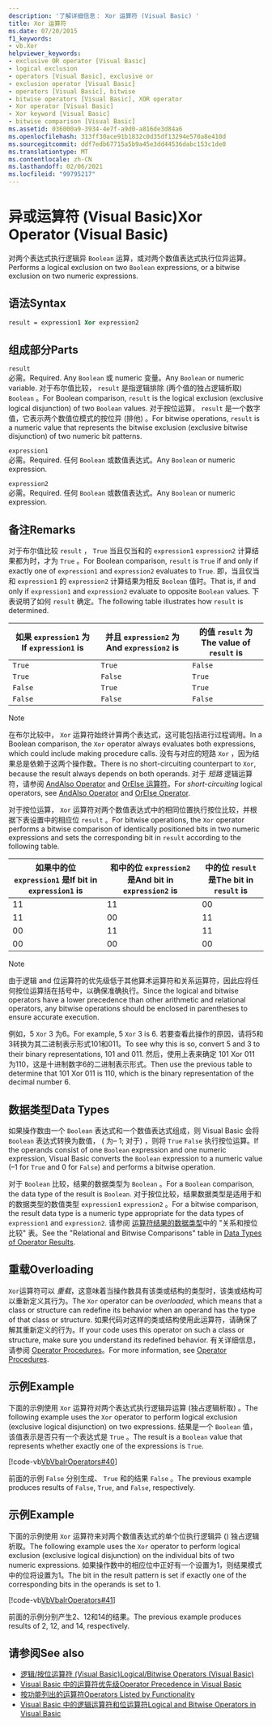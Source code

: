 ```yaml
---
description: '了解详细信息： Xor 运算符 (Visual Basic) '
title: Xor 运算符
ms.date: 07/20/2015
f1_keywords:
- vb.Xor
helpviewer_keywords:
- exclusive OR operator [Visual Basic]
- logical exclusion
- operators [Visual Basic], exclusive or
- exclusion operator [Visual Basic]
- operators [Visual Basic], bitwise
- bitwise operators [Visual Basic], XOR operator
- Xor operator [Visual Basic]
- Xor keyword [Visual Basic]
- bitwise comparison [Visual Basic]
ms.assetid: 036000a9-3934-4e7f-a9d0-a816de3d84a6
ms.openlocfilehash: 313ff30ace91b1832c0d35df13294e570a8e410d
ms.sourcegitcommit: ddf7edb67715a5b9a45e3dd44536dabc153c1de0
ms.translationtype: MT
ms.contentlocale: zh-CN
ms.lasthandoff: 02/06/2021
ms.locfileid: "99795217"
---
```

# <a name="xor-operator-visual-basic"></a><span data-ttu-id="f809a-103">异或运算符 (Visual Basic)</span><span class="sxs-lookup"><span data-stu-id="f809a-103">Xor Operator (Visual Basic)</span></span>

<span data-ttu-id="f809a-104">对两个表达式执行逻辑异 `Boolean` 运算，或对两个数值表达式执行位异运算。</span><span class="sxs-lookup"><span data-stu-id="f809a-104">Performs a logical exclusion on two `Boolean` expressions, or a bitwise exclusion on two numeric expressions.</span></span>  
  
## <a name="syntax"></a><span data-ttu-id="f809a-105">语法</span><span class="sxs-lookup"><span data-stu-id="f809a-105">Syntax</span></span>  
  
```vb  
result = expression1 Xor expression2  
```  
  
## <a name="parts"></a><span data-ttu-id="f809a-106">组成部分</span><span class="sxs-lookup"><span data-stu-id="f809a-106">Parts</span></span>  

 `result`  
 <span data-ttu-id="f809a-107">必需。</span><span class="sxs-lookup"><span data-stu-id="f809a-107">Required.</span></span> <span data-ttu-id="f809a-108">Any `Boolean` 或 numeric 变量。</span><span class="sxs-lookup"><span data-stu-id="f809a-108">Any `Boolean` or numeric variable.</span></span> <span data-ttu-id="f809a-109">对于布尔值比较， `result` 是指逻辑排除 (两个值的独占逻辑析取) `Boolean` 。</span><span class="sxs-lookup"><span data-stu-id="f809a-109">For Boolean comparison, `result` is the logical exclusion (exclusive logical disjunction) of two `Boolean` values.</span></span> <span data-ttu-id="f809a-110">对于按位运算， `result` 是一个数字值，它表示两个数值位模式的按位异 (排他) 。</span><span class="sxs-lookup"><span data-stu-id="f809a-110">For bitwise operations, `result` is a numeric value that represents the bitwise exclusion (exclusive bitwise disjunction) of two numeric bit patterns.</span></span>  
  
 `expression1`  
 <span data-ttu-id="f809a-111">必需。</span><span class="sxs-lookup"><span data-stu-id="f809a-111">Required.</span></span> <span data-ttu-id="f809a-112">任何 `Boolean` 或数值表达式。</span><span class="sxs-lookup"><span data-stu-id="f809a-112">Any `Boolean` or numeric expression.</span></span>  
  
 `expression2`  
 <span data-ttu-id="f809a-113">必需。</span><span class="sxs-lookup"><span data-stu-id="f809a-113">Required.</span></span> <span data-ttu-id="f809a-114">任何 `Boolean` 或数值表达式。</span><span class="sxs-lookup"><span data-stu-id="f809a-114">Any `Boolean` or numeric expression.</span></span>  
  
## <a name="remarks"></a><span data-ttu-id="f809a-115">备注</span><span class="sxs-lookup"><span data-stu-id="f809a-115">Remarks</span></span>  

 <span data-ttu-id="f809a-116">对于布尔值比较 `result` ， `True` 当且仅当和的 `expression1` `expression2` 计算结果都为时，才为 `True` 。</span><span class="sxs-lookup"><span data-stu-id="f809a-116">For Boolean comparison, `result` is `True` if and only if exactly one of `expression1` and `expression2` evaluates to `True`.</span></span> <span data-ttu-id="f809a-117">即，当且仅当和 `expression1` 的 `expression2` 计算结果为相反 `Boolean` 值时。</span><span class="sxs-lookup"><span data-stu-id="f809a-117">That is, if and only if `expression1` and `expression2` evaluate to opposite `Boolean` values.</span></span> <span data-ttu-id="f809a-118">下表说明了如何 `result` 确定。</span><span class="sxs-lookup"><span data-stu-id="f809a-118">The following table illustrates how `result` is determined.</span></span>  
  
|<span data-ttu-id="f809a-119">如果 `expression1` 为 </span><span class="sxs-lookup"><span data-stu-id="f809a-119">If `expression1` is</span></span>|<span data-ttu-id="f809a-120">并且 `expression2` 为</span><span class="sxs-lookup"><span data-stu-id="f809a-120">And `expression2` is</span></span>|<span data-ttu-id="f809a-121">的值 `result` 为</span><span class="sxs-lookup"><span data-stu-id="f809a-121">The value of `result` is</span></span>|  
|-------------------------|--------------------------|------------------------------|  
|`True`|`True`|`False`|  
|`True`|`False`|`True`|  
|`False`|`True`|`True`|  
|`False`|`False`|`False`|  
  
> [!NOTE]
> <span data-ttu-id="f809a-122">在布尔比较中， `Xor` 运算符始终计算两个表达式，这可能包括进行过程调用。</span><span class="sxs-lookup"><span data-stu-id="f809a-122">In a Boolean comparison, the `Xor` operator always evaluates both expressions, which could include making procedure calls.</span></span> <span data-ttu-id="f809a-123">没有与对应的短路 `Xor` ，因为结果总是依赖于这两个操作数。</span><span class="sxs-lookup"><span data-stu-id="f809a-123">There is no short-circuiting counterpart to `Xor`, because the result always depends on both operands.</span></span> <span data-ttu-id="f809a-124">对于 *短路* 逻辑运算符，请参阅 [AndAlso Operator](andalso-operator.md) and [OrElse 运算符](orelse-operator.md)。</span><span class="sxs-lookup"><span data-stu-id="f809a-124">For *short-circuiting* logical operators, see [AndAlso Operator](andalso-operator.md) and [OrElse Operator](orelse-operator.md).</span></span>  
  
 <span data-ttu-id="f809a-125">对于按位运算， `Xor` 运算符对两个数值表达式中的相同位置执行按位比较，并根据下表设置中的相应位 `result` 。</span><span class="sxs-lookup"><span data-stu-id="f809a-125">For bitwise operations, the `Xor` operator performs a bitwise comparison of identically positioned bits in two numeric expressions and sets the corresponding bit in `result` according to the following table.</span></span>  
  
|<span data-ttu-id="f809a-126">如果中的位 `expression1` 是</span><span class="sxs-lookup"><span data-stu-id="f809a-126">If bit in `expression1` is</span></span>|<span data-ttu-id="f809a-127">和中的位 `expression2` 是</span><span class="sxs-lookup"><span data-stu-id="f809a-127">And bit in `expression2` is</span></span>|<span data-ttu-id="f809a-128">中的位 `result` 是</span><span class="sxs-lookup"><span data-stu-id="f809a-128">The bit in `result` is</span></span>|  
|--------------------------------|---------------------------------|----------------------------|  
|<span data-ttu-id="f809a-129">1</span><span class="sxs-lookup"><span data-stu-id="f809a-129">1</span></span>|<span data-ttu-id="f809a-130">1</span><span class="sxs-lookup"><span data-stu-id="f809a-130">1</span></span>|<span data-ttu-id="f809a-131">0</span><span class="sxs-lookup"><span data-stu-id="f809a-131">0</span></span>|  
|<span data-ttu-id="f809a-132">1</span><span class="sxs-lookup"><span data-stu-id="f809a-132">1</span></span>|<span data-ttu-id="f809a-133">0</span><span class="sxs-lookup"><span data-stu-id="f809a-133">0</span></span>|<span data-ttu-id="f809a-134">1</span><span class="sxs-lookup"><span data-stu-id="f809a-134">1</span></span>|  
|<span data-ttu-id="f809a-135">0</span><span class="sxs-lookup"><span data-stu-id="f809a-135">0</span></span>|<span data-ttu-id="f809a-136">1</span><span class="sxs-lookup"><span data-stu-id="f809a-136">1</span></span>|<span data-ttu-id="f809a-137">1</span><span class="sxs-lookup"><span data-stu-id="f809a-137">1</span></span>|  
|<span data-ttu-id="f809a-138">0</span><span class="sxs-lookup"><span data-stu-id="f809a-138">0</span></span>|<span data-ttu-id="f809a-139">0</span><span class="sxs-lookup"><span data-stu-id="f809a-139">0</span></span>|<span data-ttu-id="f809a-140">0</span><span class="sxs-lookup"><span data-stu-id="f809a-140">0</span></span>|  
  
> [!NOTE]
> <span data-ttu-id="f809a-141">由于逻辑 and 位运算符的优先级低于其他算术运算符和关系运算符，因此应将任何按位运算括在括号中，以确保准确执行。</span><span class="sxs-lookup"><span data-stu-id="f809a-141">Since the logical and bitwise operators have a lower precedence than other arithmetic and relational operators, any bitwise operations should be enclosed in parentheses to ensure accurate execution.</span></span>  
  
 <span data-ttu-id="f809a-142">例如，5 `Xor` 3 为6。</span><span class="sxs-lookup"><span data-stu-id="f809a-142">For example, 5 `Xor` 3 is 6.</span></span> <span data-ttu-id="f809a-143">若要查看此操作的原因，请将5和3转换为其二进制表示形式101和011。</span><span class="sxs-lookup"><span data-stu-id="f809a-143">To see why this is so, convert 5 and 3 to their binary representations, 101 and 011.</span></span> <span data-ttu-id="f809a-144">然后，使用上表来确定 101 Xor 011 为110，这是十进制数字6的二进制表示形式。</span><span class="sxs-lookup"><span data-stu-id="f809a-144">Then use the previous table to determine that 101 Xor 011 is 110, which is the binary representation of the decimal number 6.</span></span>  
  
## <a name="data-types"></a><span data-ttu-id="f809a-145">数据类型</span><span class="sxs-lookup"><span data-stu-id="f809a-145">Data Types</span></span>  

 <span data-ttu-id="f809a-146">如果操作数由一个 `Boolean` 表达式和一个数值表达式组成，则 Visual Basic 会将 `Boolean` 表达式转换为数值， ( 为– 1; 对于) ，则将 `True` `False` 执行按位运算。</span><span class="sxs-lookup"><span data-stu-id="f809a-146">If the operands consist of one `Boolean` expression and one numeric expression, Visual Basic converts the `Boolean` expression to a numeric value (–1 for `True` and 0 for `False`) and performs a bitwise operation.</span></span>  
  
 <span data-ttu-id="f809a-147">对于 `Boolean` 比较，结果的数据类型为 `Boolean` 。</span><span class="sxs-lookup"><span data-stu-id="f809a-147">For a `Boolean` comparison, the data type of the result is `Boolean`.</span></span> <span data-ttu-id="f809a-148">对于按位比较，结果数据类型是适用于和的数据类型的数值类型 `expression1` `expression2` 。</span><span class="sxs-lookup"><span data-stu-id="f809a-148">For a bitwise comparison, the result data type is a numeric type appropriate for the data types of `expression1` and `expression2`.</span></span> <span data-ttu-id="f809a-149">请参阅 [运算符结果的数据类型](data-types-of-operator-results.md)中的 "关系和按位比较" 表。</span><span class="sxs-lookup"><span data-stu-id="f809a-149">See the "Relational and Bitwise Comparisons" table in [Data Types of Operator Results](data-types-of-operator-results.md).</span></span>  
  
## <a name="overloading"></a><span data-ttu-id="f809a-150">重载</span><span class="sxs-lookup"><span data-stu-id="f809a-150">Overloading</span></span>  

 <span data-ttu-id="f809a-151">`Xor`运算符可以 *重载*，这意味着当操作数具有该类或结构的类型时，该类或结构可以重新定义其行为。</span><span class="sxs-lookup"><span data-stu-id="f809a-151">The `Xor` operator can be *overloaded*, which means that a class or structure can redefine its behavior when an operand has the type of that class or structure.</span></span> <span data-ttu-id="f809a-152">如果代码对这样的类或结构使用此运算符，请确保了解其重新定义的行为。</span><span class="sxs-lookup"><span data-stu-id="f809a-152">If your code uses this operator on such a class or structure, make sure you understand its redefined behavior.</span></span> <span data-ttu-id="f809a-153">有关详细信息，请参阅 [Operator Procedures](../../programming-guide/language-features/procedures/operator-procedures.md)。</span><span class="sxs-lookup"><span data-stu-id="f809a-153">For more information, see [Operator Procedures](../../programming-guide/language-features/procedures/operator-procedures.md).</span></span>  
  
## <a name="example"></a><span data-ttu-id="f809a-154">示例</span><span class="sxs-lookup"><span data-stu-id="f809a-154">Example</span></span>  

 <span data-ttu-id="f809a-155">下面的示例使用 `Xor` 运算符对两个表达式执行逻辑异运算 (独占逻辑析取) 。</span><span class="sxs-lookup"><span data-stu-id="f809a-155">The following example uses the `Xor` operator to perform logical exclusion (exclusive logical disjunction) on two expressions.</span></span> <span data-ttu-id="f809a-156">结果是一个 `Boolean` 值，该值表示是否只有一个表达式是 `True` 。</span><span class="sxs-lookup"><span data-stu-id="f809a-156">The result is a `Boolean` value that represents whether exactly one of the expressions is `True`.</span></span>  
  
 [!code-vb[VbVbalrOperators#40](~/samples/snippets/visualbasic/VS_Snippets_VBCSharp/VbVbalrOperators/VB/Class1.vb#40)]  
  
 <span data-ttu-id="f809a-157">前面的示例 `False` 分别生成、 `True` 和的结果 `False` 。</span><span class="sxs-lookup"><span data-stu-id="f809a-157">The previous example produces results of `False`, `True`, and `False`, respectively.</span></span>  
  
## <a name="example"></a><span data-ttu-id="f809a-158">示例</span><span class="sxs-lookup"><span data-stu-id="f809a-158">Example</span></span>  

 <span data-ttu-id="f809a-159">下面的示例使用 `Xor` 运算符来对两个数值表达式的单个位执行逻辑异 () 独占逻辑析取。</span><span class="sxs-lookup"><span data-stu-id="f809a-159">The following example uses the `Xor` operator to perform logical exclusion (exclusive logical disjunction) on the individual bits of two numeric expressions.</span></span> <span data-ttu-id="f809a-160">如果操作数中的相应位中正好有一个设置为1，则结果模式中的位将设置为1。</span><span class="sxs-lookup"><span data-stu-id="f809a-160">The bit in the result pattern is set if exactly one of the corresponding bits in the operands is set to 1.</span></span>  
  
 [!code-vb[VbVbalrOperators#41](~/samples/snippets/visualbasic/VS_Snippets_VBCSharp/VbVbalrOperators/VB/Class1.vb#41)]  
  
 <span data-ttu-id="f809a-161">前面的示例分别产生2、12和14的结果。</span><span class="sxs-lookup"><span data-stu-id="f809a-161">The previous example produces results of 2, 12, and 14, respectively.</span></span>  
  
## <a name="see-also"></a><span data-ttu-id="f809a-162">请参阅</span><span class="sxs-lookup"><span data-stu-id="f809a-162">See also</span></span>

- [<span data-ttu-id="f809a-163">逻辑/按位运算符 (Visual Basic)</span><span class="sxs-lookup"><span data-stu-id="f809a-163">Logical/Bitwise Operators (Visual Basic)</span></span>](logical-bitwise-operators.md)
- [<span data-ttu-id="f809a-164">Visual Basic 中的运算符优先级</span><span class="sxs-lookup"><span data-stu-id="f809a-164">Operator Precedence in Visual Basic</span></span>](operator-precedence.md)
- [<span data-ttu-id="f809a-165">按功能列出的运算符</span><span class="sxs-lookup"><span data-stu-id="f809a-165">Operators Listed by Functionality</span></span>](operators-listed-by-functionality.md)
- [<span data-ttu-id="f809a-166">Visual Basic 中的逻辑运算符和位运算符</span><span class="sxs-lookup"><span data-stu-id="f809a-166">Logical and Bitwise Operators in Visual Basic</span></span>](../../programming-guide/language-features/operators-and-expressions/logical-and-bitwise-operators.md)
